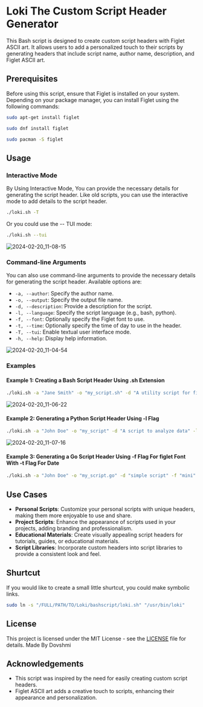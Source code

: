 # Loki The Custom Script Header Generator

This Bash script is designed to create custom script headers with Figlet ASCII art. It allows users to add a personalized touch to their scripts by generating headers that include script name, author name, description, and Figlet ASCII art. 

## Prerequisites

Before using this script, ensure that Figlet is installed on your system.
Depending on your package manager, you can install Figlet using the following commands:
```bash
sudo apt-get install figlet
```
```bash
sudo dnf install figlet
```
```bash
sudo pacman -S figlet
```

## Usage

### Interactive Mode
By Using Interactive Mode, You can provide the necessary details for generating the script header.
Like old scripts, you can use the interactive mode to add details to the script header.

```bash
./loki.sh -T
```
Or you could use the -- TUI mode:
```bash
./loki.sh --tui
```
![2024-02-20_11-08-15](https://github.com/Dovshmi/Loki/assets/70490582/df76da56-6a0b-4a15-aa9d-616882fd23d2)

### Command-line Arguments
You can also use command-line arguments to provide the necessary details for generating the script header. Available options are:

- `-a, --author`: Specify the author name.
- `-o, --output`: Specify the output file name.
- `-d, --description`: Provide a description for the script.
- `-l, --language`: Specify the script language (e.g., bash, python).
- `-f, --font`: Optionally specify the Figlet font to use.
- `-t, --time`: Optionally specify the time of day to use in the header.
- `-T, --tui`: Enable textual user interface mode.
- `-h, --help`: Display help information.

![2024-02-20_11-04-54](https://github.com/Dovshmi/Loki/assets/70490582/5abd2d54-0800-4518-b9c5-25cb5c5ae60b)

### Examples

#### Example 1: Creating a Bash Script Header Using .sh Extension 
```bash
./loki.sh -a "Jane Smith" -o "my_script.sh" -d "A utility script for file manipulation"
```
![2024-02-20_11-06-22](https://github.com/Dovshmi/Loki/assets/70490582/32a511cc-b466-461e-abe8-b705d998b5e3)

#### Example 2: Generating a Python Script Header Using -l Flag 
```bash
./loki.sh -a "John Doe" -o "my_script" -d "A script to analyze data" -l python
```
![2024-02-20_11-07-16](https://github.com/Dovshmi/Loki/assets/70490582/d49359dc-cda7-4f82-be9e-994d4aeeea0d)

#### Example 3: Generating a Go Script Header Using -f Flag For figlet Font With -t Flag For Date
```bash
./loki.sh -a "John Doe" -o "my_script.go" -d "simple script" -f "mini" -t
```

## Use Cases

- **Personal Scripts**: Customize your personal scripts with unique headers, making them more enjoyable to use and share.
- **Project Scripts**: Enhance the appearance of scripts used in your projects, adding branding and professionalism.
- **Educational Materials**: Create visually appealing script headers for tutorials, guides, or educational materials.
- **Script Libraries**: Incorporate custom headers into script libraries to provide a consistent look and feel.

## Shurtcut

If you would like to create a small little shurtcut, you could make symbolic links. 
```bash
sudo ln -s "/FULL/PATH/TO/Loki/bashscript/loki.sh" "/usr/bin/loki"
```

## License

This project is licensed under the MIT License - see the [LICENSE](LICENSE) file for details.
Made By Dovshmi
## Acknowledgements

- This script was inspired by the need for easily creating custom script headers.
- Figlet ASCII art adds a creative touch to scripts, enhancing their appearance and personalization.
